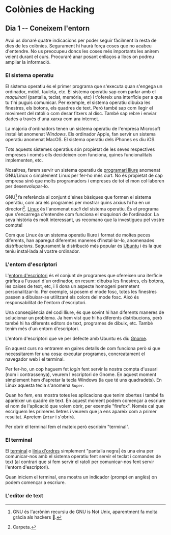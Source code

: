 # Colònies de Hacking

## Dia 1 -- Coneixem l'entorn

Avui us donaré quatre indicacions per poder seguir fàcilment la resta de dies
de les colònies. Segurament hi haurà força coses que no acabeu d'entendre. No
us preocupeu doncs les coses més importants les anirem veient durant el curs.
Procuraré anar posant enllaços a llocs on podreu ampliar la informació.

### El sistema operatiu

El sistema operatiu és el primer programa que s'executa quan s'engega un
ordinador, mòbil, tauleta, etc. El sistema operatiu sap com parlar amb el
*maquinari* (pantalla, teclat, memòria, etc) i t'ofereix una interfície per a
que tu t'hi puguis comunicar. Per exemple, el sistema operatiu dibuixa les
finestres, els botons, els quadres de text. Però també sap com llegir el
moviment del ratolí o com desar fitxers al disc. També sap rebre i enviar dades
a través d'una xarxa com ara internet.

La majoria d'ordinadors tenen un sistema operatiu de l'empresa Microsoft
instal·lat anomenat *Windows*. Els ordinador Apple, fan servir un sistema
operatiu anomenat MacOS. El sistema operatiu dels iPhones es diu iOS.

Tots aquests sistemes operatius són propietat de les seves respectives empreses
i només ells decideixen com funciona, quines funcionalitats implementen, etc.

Nosaltres, farem servir un sistema operatiu de [programari
lliure](https://ca.wikipedia.org/wiki/Programari_lliure) anomenat GNU/Linux o
simplement Linux per fer-ho més curt. No és propietat de cap empresa sinó que
molts programadors i empreses de tot el mon col·laboren per desenvolupar-lo.

GNU[^1] fa referència al conjunt d'eines bàsiques que formen el sistema
operatiu, com ara els programes per mostrar quins arxius hi ha en un
directori[^2]. [Linux](https://ca.wikipedia.org/wiki/Linux) és l'anomenat
*nucli* del sistema operatiu. És el programa que s'encarrega d'entendre com
funciona el *maquinari* de l'ordinador. La seva història és molt interessant,
us recomano que la investigueu pel vostre compte!

Com que Linux és un sistema operatiu lliure i format de moltes peces diferents,
han aparegut diferentes maneres d'instal·lar-lo, anomenades *distribucions*.
Segurament la distribució més popular és [Ubuntu](https://ubuntu.com/) i és la
que teniu instal·lada al vostre ordinador.

[^1]: GNU és l'acrònim recursiu de GNU is Not Unix, aparentment fa molta gràcia als hackers 🤷.
[^2]: Carpeta.

### L'entorn d'escriptori

L'[entorn d'escriptori](https://ca.wikipedia.org/wiki/Entorn_d%27escriptori) és el conjunt de programes que ofereixen una iterfície gràfica a l'usuari d'un ordinador, en resum: dibuixa les finestres, els botons, les caixes de text, etc, i li dona un aspecte homogeni permetent personalitzar-lo. Per exemple, si posem el mode fosc, totes les finestres passen a dibuixar-se utilitzant els colors del mode fosc. Això és responsabilitat de l'entorn d'escriptori.

Una conseqüència del codi lliure, és que sovint hi han diferents maneres de solucionar un problema. Ja hem vist que hi ha diferents distribucions, però també hi ha diferents editors de text, programes de dibuix, etc. També tenim més d'un entorn d'escriptori.

L'entorn d'escriptori que ve per defecte amb Ubuntu es diu [Gnome](https://www.gnome.org/).

En aquest curs no entrarem en gaires detalls de com funciona però si que necessitarem fer una cosa: executar programes, concreatament el navegador web i el terminal.

Per fer-ho, un cop haguem fet *login* fent servir la nostra compta d'usuari (nom i contrassenya), veurem l'escriptori de Gnome. En aquest moment simplement hem d'apretar la tecla Windows (la que té uns quadradets). En Linux aquesta tecla s'anomena `Super`.

Quan ho fem, ens mostra totes les aplicacions que tenim obertes i també fa aparèixer un quadre de text. En aquest moment podem començar a escriure el nom de l'aplicació que volem obrir, per exemple "firefox". Només cal que escriguem les primeres lletres i veurem que ja ens apareix com a primer resultat. Apretem `Enter` i s'obrirà.

Per obrir el terminal fem el mateix però escribim "terminal".

### El terminal

El [terminal](https://ca.wikipedia.org/wiki/Terminal_d%27ordinador) o [línia
d'ordres](https://ca.wikipedia.org/wiki/L%C3%ADnia_d%27ordres) simplement
"pantalla negra| és una eina per comunicar-nos amb el sistema operatiu fent
servir el teclat i comandes de text (al contrari que si fem servir el ratolí
per comunicar-nos fent servir l'entorn d'escriptori).

Quan iniciem el terminal, ens mostra un indicador (prompt en anglès) on podem
començar a escriure.

### L'editor de text
